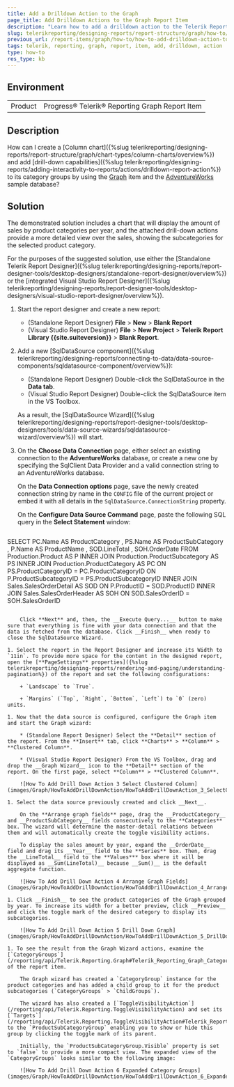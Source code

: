 ```yaml
---
title: Add a Drilldown Action to the Graph
page_title: Add Drilldown Actions to the Graph Report Item
description: "Learn how to add a drilldown action to the Telerik Reporting Graph report item."
slug: telerikreporting/designing-reports/report-structure/graph/how-to/how-to-add-drilldown-action-to-the-graph-item
previous_url: /report-items/graph/how-to/how-to-add-drilldown-action-to-the-graph-item, /graphhowtoadddrilldownaction
tags: telerik, reporting, graph, report, item, add, drilldown, action
type: how-to
res_type: kb
---
```


## Environment

<table>
	<tbody>
		<tr>
			<td>Product</td>
			<td>Progress® Telerik® Reporting Graph Report Item</td>
		</tr>
	</tbody>
</table>


## Description

How can I create a [Column chart]({%slug telerikreporting/designing-reports/report-structure/graph/chart-types/column-charts/overview%}) and add [drill-down capabilities]({%slug telerikreporting/designing-reports/adding-interactivity-to-reports/actions/drilldown-report-action%}) to its category groups by using the [Graph](/reporting/api/Telerik.Reporting.Graph) item and the [AdventureWorks](https://learn.microsoft.com/en-us/previous-versions/sql/sql-server-2008/ms124659(v=sql.100)) sample database? 

## Solution 

The demonstrated solution includes a chart that will display the amount of sales by product categories per year, and the attached drill-down actions provide a more detailed view over the sales, showing the subcategories for the selected product category. 

For the purposes of the suggested solution, use either the [Standalone Telerik Report Designer]({%slug telerikreporting/designing-reports/report-designer-tools/desktop-designers/standalone-report-designer/overview%}) or the [integrated Visual Studio Report Designer]({%slug telerikreporting/designing-reports/report-designer-tools/desktop-designers/visual-studio-report-designer/overview%}). 

1. Start the report designer and create a new report: 

	+ (Standalone Report Designer) **File** > **New** > **Blank Report** 
	+ (Visual Studio Report Designer) **File** > **New Project** > **Telerik Report Library {{site.suiteversion}}** > **Blank Report**. 

1. Add a new [SqlDataSource component]({%slug telerikreporting/designing-reports/connecting-to-data/data-source-components/sqldatasource-component/overview%}): 

	* (Standalone Report Designer) Double-click the SqlDataSource in the __Data tab__. 
	* (Visual Studio Report Designer) Double-click the SqlDataSource item in the VS Toolbox.

	As a result, the [SqlDataSource Wizard]({%slug telerikreporting/designing-reports/report-designer-tools/desktop-designers/tools/data-source-wizards/sqldatasource-wizard/overview%}) will start.

1. On the **Choose Data Connection** page, either select an existing connection to the __AdventureWorks__ database, or create a new one by specifying the SqlClient Data Provider and a valid connection string to an AdventureWorks database. 

	On the **Data Connection options** page, save the newly created connection string by name in the `CONFIG` file of the current project or embed it with all details in the `SqlDataSource.ConnectionString` property. 

	On the **Configure Data Source Command** page, paste the following SQL query in the **Select Statement** window: 

	````SQL
SELECT
	PC.Name AS ProductCategory
	, PS.Name AS ProductSubCategory
	, P.Name AS ProductName
	, SOD.LineTotal
	, SOH.OrderDate
	FROM
	Production.Product AS P
	INNER JOIN Production.ProductSubcategory AS PS
	INNER JOIN Production.ProductCategory AS PC
	ON PS.ProductCategoryID = PC.ProductCategoryID
	ON P.ProductSubcategoryID = PS.ProductSubcategoryID
	INNER JOIN Sales.SalesOrderDetail AS SOD
	ON P.ProductID = SOD.ProductID
	INNER JOIN Sales.SalesOrderHeader AS SOH
	ON SOD.SalesOrderID = SOH.SalesOrderID
````

	Click **Next** and, then, the __Execute Query...__ button to make sure that everything is fine with your data connection and that the data is fetched from the database. Click __Finish__ when ready to close the SqlDataSource Wizard. 

1. Select the report in the Report Designer and increase its Width to `11in`. To provide more space for the content in the designed report, open the [**PageSettings** properties]({%slug telerikreporting/designing-reports/rendering-and-paging/understanding-pagination%}) of the report and set the following configurations: 

	+ `Landscape` to `True`.

	+ `Margins` (`Top`, `Right`, `Bottom`, `Left`) to `0` (zero) units.

1. Now that the data source is configured, configure the Graph item and start the Graph wizard: 

	* (Standalone Report Designer) Select the **Detail** section of the report. From the **Insert** tab, click **Charts** > **Column** > **Clustered Column**.

	* (Visual Studio Report Designer) From the VS Toolbox, drag and drop the __Graph Wizard__ icon to the **Detail** section of the report. On the first page, select **Column** > **Clustered Column**. 

	![How To Add Drill Down Action 3 Select Clustered Column](images/Graph/HowToAddDrillDownAction/HowToAddDrillDownAction_3_SelectClusteredColumn.png)

1. Select the data source previously created and click __Next__. 

	On the **Arrange graph fields** page, drag the __ProductCategory__ and __ProductSubCategory__ fields consecutively to the **Categories** box. The wizard will determine the master-detail relations between them and will automatically create the toggle visibility actions. 

	To display the sales amount by year, expand the __OrderDate__ field and drag its __Year__ field to the **Series** box. Then, drag the __LineTotal__ field to the **Values*** box where it will be displayed as __Sum(LineTotal)__ because __Sum()__ is the default aggregate function. 

	![How To Add Drill Down Action 4 Arrange Graph Fields](images/Graph/HowToAddDrillDownAction/HowToAddDrillDownAction_4_ArrangeGraphFields.png)

1. Click __Finish__ to see the product categories of the Graph grouped by year. To increase its width for a better preview, click __Preview__ and click the toggle mark of the desired category to display its subcategories. 

	![How To Add Drill Down Action 5 Drill Down Graph](images/Graph/HowToAddDrillDownAction/HowToAddDrillDownAction_5_DrillDownGraph.png)

1. To see the result from the Graph Wizard actions, examine the [`CategoryGroups`](/reporting/api/Telerik.Reporting.Graph#Telerik_Reporting_Graph_CategoryGroups) of the report item. 

	The Graph wizard has created a `CategoryGroup` instance for the product categories and has added a child group to it for the product subcategories (`CategoryGroups` > `ChildGroups`). 

	The wizard has also created a [`ToggleVisibilityAction`](/reporting/api/Telerik.Reporting.ToggleVisibilityAction) and set its  [`Targets`](/reporting/api/Telerik.Reporting.ToggleVisibilityAction#Telerik_Reporting_ToggleVisibilityAction_Targets) to the `ProductSubCategoryGroup` enabling you to show or hide this group by clicking the toggle mark of its parent. 

	Initially, the `ProductSubCategoryGroup.Visible` property is set to `false` to provide a more compact view. The expanded view of the `CategoryGroups` looks similar to the following image: 

	![How To Add Drill Down Action 6 Expanded Category Groups](images/Graph/HowToAddDrillDownAction/HowToAddDrillDownAction_6_ExpandedCategoryGroups.png)
